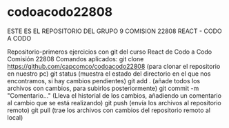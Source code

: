 # codoacodo22808
ESTE ES EL REPOSITORIO DEL GRUPO 9
COMISION 22808 REACT - CODO A CODO

Repositorio-primeros ejercicios con git del curso React de Codo a Codo Comisión 22808
Comandos aplicados:
git clone https://github.com/capcomco/codoacodo22808 (para clonar el repositorio en nuestro pc)
git status (muestra el estado del directorio en el que nos encontramos, si hay cambios pendientes)
git add . (añade todos los archivos con cambios, para subirlos posteriormente)
git commit -m "Comentario..." (Lleva el historial de los cambios, añadiendo un comentario al cambio que se está realizando)
git push (envía los archivos al repositorio remoto)
git pull (trae los archivos con cambios del repositorio remoto al local)

